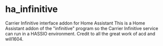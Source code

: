 # ha_infinitive
Carrier Infinitive interface addon for Home Assistant
This is a Home Assistant addon of the "infinitive" program so the Carrier Infinitive service can run in a HASSIO environment.
Credit to all the great work of acd and will1604.

